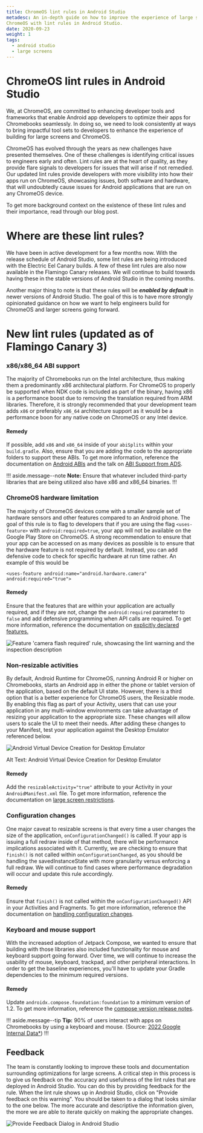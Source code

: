 ```yaml
---
title: ChromeOS lint rules in Android Studio
metadesc: An in-depth guide on how to improve the experience of large screens on 
ChromeOS with lint rules in Android Studio.
date: 2020-09-23
weight: 1
tags:
  - android studio
  - large screens
---
```


# ChromeOS lint rules in Android Studio

We, at ChromeOS, are committed to enhancing developer tools and frameworks that
enable Android app developers to optimize their apps for Chromebooks seamlessly.
In doing so, we need to look consistently at ways to bring impactful tool sets
to developers to enhance the experience of building for large screens and
ChromeOS.

ChromeOS has evolved through the years as new challenges have presented
themselves. One of these challenges is identifying critical issues to engineers
early and often. Lint rules are at the heart of quality, as they provide flare
signals to developers for issues that will arise if not remedied. Our updated
lint rules provide developers with more visibility into how their apps run on
ChromeOS, showcasing issues, both software and hardware, that will undoubtedly
cause issues for Android applications that are run on any ChromeOS device.

To get more background context on the existence of these lint rules and their
importance, read through our blog post.

# Where are these lint rules?

We have been in active development for a few months now. With the release
schedule of Android Studio, some lint rules are being introduced with the
Electric Eel Canary builds. A few of these lint rules are also now available in
the Flamingo Canary releases. We will continue to build towards having these in
the stable versions of Android Studio in the coming months.

Another major thing to note is that these rules will be ***enabled by
default*** in newer versions of Android Studio. The goal of this is to have more
strongly opinionated guidance on how we want to help engineers build for
ChromeOS and larger screens going forward.

# New lint rules (updated as of Flamingo Canary 3)

### x86/x86_64 ABI support

The majority of Chromebooks run on the Intel architecture, thus making them a
predominantly x86 architectural platform. For ChromeOS to properly be supported
when NDK code is included as part of the binary, having x86 is a performance
boost due to removing the translation required from ARM libraries. Therefore, it
is strongly recommended that your development team adds `x86` or preferably
`x86_64` architecture support as it would be a performance boon for any native
code on ChromeOS or any Intel device.

#### Remedy

If possible, add `x86` and `x86_64` inside of your `abiSplits` within your
`build.gradle`. Also, ensure that you are adding the code to the appropriate
folders to support these ABIs. To get more information, reference the
documentation on [Android ABIs](https://developer.android.com/ndk/guides/abis)
and the talk on [ABI Support from ADS](https://youtu.be/C0IuT0O2wlM?t=229).

!!! aside.message--note
**Note:** Ensure that whatever included third-party libraries that are being
utilized also have x86 and x86_64 binaries. 
!!!

### ChromeOS hardware limitation

The majority of ChromeOS devices come with a smaller sample set of hardware
sensors and other features compared to an Android phone. The goal of this rule
is to flag to developers that if you are using the flag `<uses-feature>` with
`android:required=true`, your app will not be available on the Google Play Store
on ChromeOS. A strong recommendation to ensure that your app can be accessed on
as many devices as possible is to ensure that the hardware feature is not
required by default. Instead, you can add defensive code to check for specific
hardware at run time rather. An example of this would be

```
<uses-feature android:name="android.hardware.camera" android:required="true">
```

#### Remedy

Ensure that the features that are within your application are actually
required, and if they are not, change the `android:required` parameter to
`false` and add defensive programming when API calls are required. To get more
information, reference the documentation on
[explicitly declared features.](https://developer.android.com/guide/topics/manifest/uses-feature-element#declared)

![Feature 'camera flash required' rule, showcasing the lint warning and the inspection description](ix:copyoflintrule--hllqtj3ml4.gif)

### Non-resizable activities

By default, Android Runtime for ChromeOS, running Android R or higher on
Chromebooks, starts an Android app in either the phone or tablet version of the
application, based on the default UI state. However, there is a third option
that is a better experience for ChromeOS users, the Resizable mode. By enabling
this flag as part of your Activity, users that can use your application in any
multi-window environments can take advantage of resizing your application to the
appropriate size. These changes will allow users to scale the UI to meet their
needs. After adding these changes to your Manifest, test your application
against the Desktop Emulator referenced below.

![Android Virtual Device Creation for Desktop Emulator](ix:copyoflintrule--tky4el3vzwh.gif)

Alt Text: Android Virtual Device Creation for Desktop Emulator

#### Remedy

Add the `resizableActivity="true"` attribute to your Activity in your
`AndroidManifest.xml` file. To get more information, reference the documentation
on
[large screen restrictions](https://developer.android.com/guide/topics/large-screens/multi-window-support#resizeableActivity).

### Configuration changes

One major caveat to resizable screens is that every time a user changes the
size of the application, `onConfigurationChanged()` is called. If your app is
issuing a full redraw inside of that method, there will be performance
implications associated with it. Currently, we are checking to ensure that
`finish()` is not called within `onConfigurationChanged`, as you should be
handling the savedInstanceState with more granularity versus enforcing a full
redraw. We will continue to find cases where performance degradation will occur
and update this rule accordingly.

#### Remedy

Ensure that `finish()` is not called within the `onConfigurationChanged()` API
in your Activities and Fragments. To get more information, reference the
documentation on
[handling configuration changes](https://developer.android.com/guide/topics/resources/runtime-changes).

### Keyboard and mouse support

With the increased adoption of Jetpack Compose, we wanted to ensure that
building with those libraries also included functionality for mouse and keyboard
support going forward. Over time, we will continue to increase the usability of
mouse, keyboard, trackpad, and other peripheral interactions. In order to get
the baseline experiences, you'll have to update your Gradle dependencies to the
minimum required versions.

#### Remedy

Update `androidx.compose.foundation:foundation` to a minimum version of 1.2. To
get more information, reference the
[compose version release notes](https://developer.android.com/jetpack/androidx/releases/compose#versions).

!!! aside.message--tip
**Tip:** 90% of users interact with apps on Chromebooks by using a keyboard and
mouse. (Source:
    [2022 Google Internal Data*](https://chromeos.dev/en/posts/game-controls-for-android-games#fn1))
!!!

## Feedback

The team is constantly looking to improve these tools and documentation
surrounding optimizations for large screens. A critical step in this process is
to give us feedback on the accuracy and usefulness of the lint rules that are
deployed in Android Studio. You can do this by providing feedback for the rule.
When the lint rule shows up in Android Studio, click on "Provide feedback on
this warning". You should be taken to a dialog that looks similar to the one
below. The more accurate and descriptive the information given, the more we are
able to iterate quickly on making the appropriate changes.

![Provide Feedback Dialog in Android Studio](copyoflintrule--9tk44djq6er.png)
